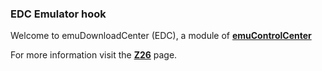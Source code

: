 ### EDC Emulator hook

Welcome to emuDownloadCenter (EDC), a module of [**emuControlCenter**](https://github.com/PhoenixInteractiveNL/emuControlCenter/wiki/)

For more information visit the [**Z26**](https://github.com/PhoenixInteractiveNL/emuDownloadCenter/wiki/Emulator-z26#menu) page.
